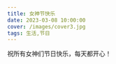 ```yaml
---
title: 女神节快乐
date: 2023-03-08 10:00:00
cover: /images/cover3.jpg
tags: 生活,节日
---
```

祝所有女神们节日快乐，每天都开心！